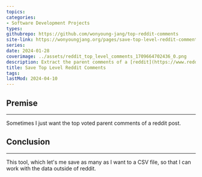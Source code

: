 ```yaml
---
topics: 
categories:
- Software Development Projects
types: 
githubrepo: https://github.com/wonyoung-jang/top-reddit-comments
site-link: https://wonyoungjang.org/pages/save-top-level-reddit-comments/
series: 
date: 2024-01-28
coverimage: ../assets/reddit_top_level_comments_1709664702436_0.png
description: Extract the parent comments of a [reddit](https://www.reddit.com/) post.
title: Save Top Level Reddit Comments
tags:
lastMod: 2024-04-10
---
```

## Premise

---

Sometimes I just want the top voted parent comments of a reddit post.

## Conclusion

---

This tool, which let's me save as many as I want to a CSV file, so that I can work with the data outside of reddit.
